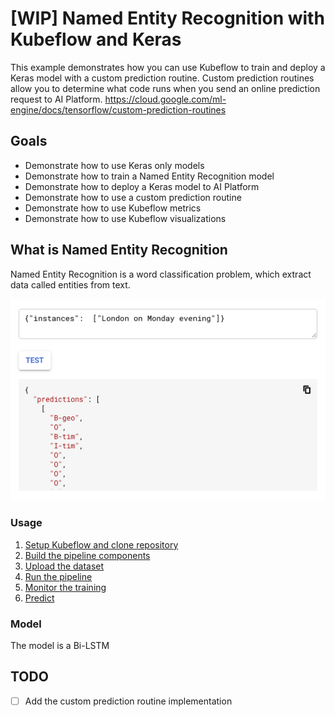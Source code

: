 # [WIP] Named Entity Recognition with Kubeflow and Keras 

This example demonstrates how you can use Kubeflow to train and deploy a Keras model with a custom prediction routine. 
Custom prediction routines allow you to determine what code runs when you send an online prediction request to AI Platform.
https://cloud.google.com/ml-engine/docs/tensorflow/custom-prediction-routines

## Goals

* Demonstrate how to use Keras only models
* Demonstrate how to train a Named Entity Recognition model
* Demonstrate how to deploy a Keras model to AI Platform
* Demonstrate how to use a custom prediction routine
* Demonstrate how to use Kubeflow metrics
* Demonstrate how to use Kubeflow visualizations 

## What is Named Entity Recognition
Named Entity Recognition is a word classification problem, which extract data called entities from text.

![solution](https://github.com/SaschaHeyer/Named-Entity-Recognition/blob/master/documentation/files/solution.png?raw=true)

### Usage

1. [Setup Kubeflow and clone repository](documentation/step-1-setup.md)
1. [Build the pipeline components](documentation/step-2-build-components.md)
1. [Upload the dataset](documentation/step-3-upload-dataset.md)
1. [Run the pipeline](documentation/step-4-run-pipeline.md)
1. [Monitor the training](documentation/step-5-monitor-training.md)
1. [Predict](documentation/step-6-predictions.md)

### Model 
The model is a Bi-LSTM

## TODO
- [ ] Add the custom prediction routine implementation


